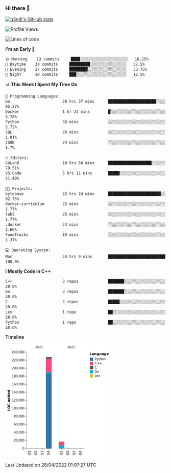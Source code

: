 ### Hi there 👋

[![h3n4l's GitHub stats](https://github-readme-stats.vercel.app/api?username=h3n4l&count_private=true&show_icons=true&theme=radical)](https://github.com/h3n4l/github-readme-stats)

<!--START_SECTION:waka-->
![Profile Views](http://img.shields.io/badge/Profile%20Views-9-blue)

![Lines of code](https://img.shields.io/badge/From%20Hello%20World%20I%27ve%20Written-245%20Thousand%20lines%20of%20code-blue)

**I'm an Early 🐤** 

```text
🌞 Morning    13 commits     ████░░░░░░░░░░░░░░░░░░░░░   16.25% 
🌆 Daytime    30 commits     █████████░░░░░░░░░░░░░░░░   37.5% 
🌃 Evening    27 commits     ████████░░░░░░░░░░░░░░░░░   33.75% 
🌙 Night      10 commits     ███░░░░░░░░░░░░░░░░░░░░░░   12.5%

```


📊 **This Week I Spent My Time On** 

```text
💬 Programming Languages: 
Go                       20 hrs 37 mins      █████████████████████░░░░   85.37% 
Docker                   1 hr 23 mins        █░░░░░░░░░░░░░░░░░░░░░░░░   5.78% 
Python                   39 mins             ░░░░░░░░░░░░░░░░░░░░░░░░░   2.72% 
SQL                      26 mins             ░░░░░░░░░░░░░░░░░░░░░░░░░   1.81% 
JSON                     24 mins             ░░░░░░░░░░░░░░░░░░░░░░░░░   1.7%

🔥 Editors: 
GoLand                   18 hrs 58 mins      ███████████████████░░░░░░   78.51% 
VS Code                  5 hrs 11 mins       █████░░░░░░░░░░░░░░░░░░░░   21.49%

🐱‍💻 Projects: 
bytebase                 22 hrs 24 mins      ███████████████████████░░   92.75% 
docker-curriculum        25 mins             ░░░░░░░░░░░░░░░░░░░░░░░░░   1.77% 
lab3                     25 mins             ░░░░░░░░░░░░░░░░░░░░░░░░░   1.77% 
.docker                  24 mins             ░░░░░░░░░░░░░░░░░░░░░░░░░   1.66% 
FoodTrucks               19 mins             ░░░░░░░░░░░░░░░░░░░░░░░░░   1.37%

💻 Operating System: 
Mac                      24 hrs 9 mins       █████████████████████████   100.0%

```

**I Mostly Code in C++** 

```text
C++                      3 repos             ███████░░░░░░░░░░░░░░░░░░   30.0% 
Go                       3 repos             ███████░░░░░░░░░░░░░░░░░░   30.0% 
C                        2 repos             █████░░░░░░░░░░░░░░░░░░░░   20.0% 
Lex                      1 repo              ██░░░░░░░░░░░░░░░░░░░░░░░   10.0% 
Python                   1 repo              ██░░░░░░░░░░░░░░░░░░░░░░░   10.0%

```


**Timeline**

![Chart not found](https://raw.githubusercontent.com/h3n4l/h3n4l/main/charts/bar_graph.png) 


 Last Updated on 28/04/2022 01:07:27 UTC
<!--END_SECTION:waka-->

